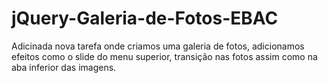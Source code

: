 # jQuery-Galeria-de-Fotos-EBAC
Adicinada nova tarefa onde criamos uma galeria de fotos, adicionamos efeitos como o slide do menu superior, transição nas fotos assim como na aba inferior das imagens.
